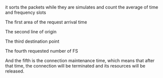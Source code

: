 it sorts the packets while they are simulates and count the average of time and frequency slots

The first area of ​​the request arrival time

The second line of origin

The third destination point

The fourth requested number of FS

And the fifth is the connection maintenance time, which means that after that time, the connection will be terminated and its resources will be released.
